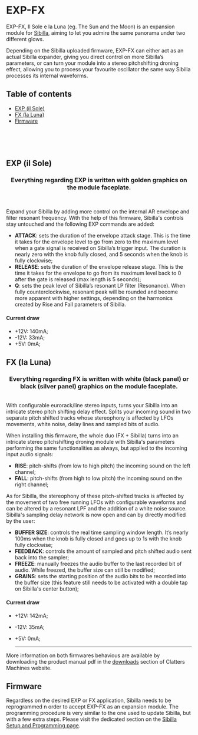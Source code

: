 # EXP-FX
EXP-FX, Il Sole e la Luna (eg. The Sun and the Moon) is an expansion module for [Sibilla](https://github.com/Clatters/Sibilla/tree/main), aiming to let you admire the same panorama under two different glows.

Depending on the Sibilla uploaded firmware, EXP-FX can either act as an actual Sibilla expander, giving you direct control on more Sibilla’s parameters, or can turn your module into a stereo pitchshifting droning effect, allowing you to process your favourite oscillator the same way Sibilla processes its internal waveforms.

## Table of contents

- [EXP (il Sole)](#EXP-(il-Sole))
- [FX (la Luna)](#FX-(la-Luna))
- [Firmware](#Firmware)

<br/><br/><br/>

## EXP (il Sole)
<h3 align="center">
Everything regarding EXP is written with golden graphics on the module faceplate.
</h3> <br/>

Expand your Sibilla by adding more control on the internal AR envelope and filter resonant frequency.
With the help of this firmware, Sibilla's controls stay untouched and the following EXP commands are added:
- **ATTACK**: sets the duration of the envelope attack stage. This is the time it takes for the envelope level to go from zero to the maximum level when a gate signal is received on   Sibilla’s trigger input. The duration is nearly zero with the knob fully closed, and 5 seconds when the knob is fully clockwise;
- **RELEASE**: sets the duration of the envelope release stage. This is the time it takes for the envelope to go from its maximum level back to 0 after the gate is released (max length is 5 seconds);
- **Q**: sets the peak level of Sibilla’s resonant LP filter (Resonance). When fully counterclockwise, resonant peak will be rounded and become more apparent with higher settings, depending on the harmonics created by Rise and Fall parameters of Sibilla.

#### Current draw
- +12V: 140mA;
- -12V: 33mA;
- +5V: 0mA;

## FX (la Luna)
<h3 align="center">
Everything regarding FX is written with white (black panel) or black (silver panel) graphics 
on the module faceplate.
</h3>
<br/>
With configurable eurorack/line stereo inputs, turns your Sibilla into an intricate stereo pitch shifting delay effect. Splits your incoming sound in two separate pitch shifted tracks whose stereophony is affected by LFOs movements, white noise, delay lines and sampled bits of audio.

When installing this firmware, the whole duo (FX + Sibilla) turns into an intricate stereo pitchshifting droning module with Sibilla's parameters performing the same functionalities as always, but applied to the incoming input audio signals:
- **RISE**: pitch-shifts (from low to high pitch) the incoming sound on the left channel;
- **FALL**: pitch-shifts (from high to low pitch) the incoming sound on the right channel;

As for Sibilla, the stereophony of these pitch-shifted tracks is affected by the movement of two free running LFOs with configurable waveforms and can be altered by a resonant LPF and the addition of a white noise source. Sibilla's sampling delay network is now open and can by directly modified by the user:
- **BUFFER SIZE**: controls the real time sampling window length. It’s nearly 100ms when the knob is fully closed and goes up to 1s with the knob fully clockwise;
- **FEEDBACK**: controls the amount of sampled and pitch shifted audio sent back into the sampler;
- **FREEZE**: manually freezes the audio buffer to the last recorded bit of audio. While freezed, the buffer size can still be modified;
- **GRAINS**: sets the starting position of the audio bits to be recorded into the buffer size (this feature still needs to be activated with a double tap on Sibilla's center button);

#### Current draw
- +12V: 142mA;
- -12V: 35mA;
- +5V: 0mA;

  ----

More information on both firmwares behavious are available by downloading the product manual pdf in the [downloads](https://clattersmachines.com/users-manual/) section of Clatters Machines website.

## Firmware

Regardless on the desired EXP or FX application, Sibilla needs to be reprogrammed n order to accept EXP-FX as an expansion module. The programming procedure is very similar to the one used to update Sibilla, but with a few extra steps. Please visit the dedicated section on the [Sibilla Setup and Programming page](https://github.com/Clatters/Sibilla/tree/main/Official%20firmwares).

